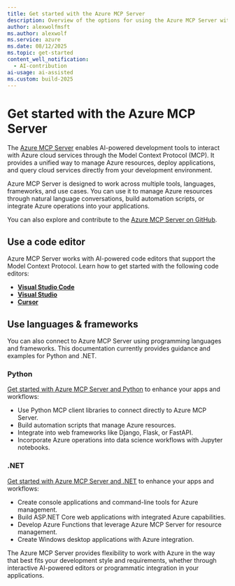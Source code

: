 ```yaml
---
title: Get started with the Azure MCP Server
description: Overview of the options for using the Azure MCP Server with tools and languages
author: alexwolfmsft
ms.author: alexwolf
ms.service: azure
ms.date: 08/12/2025
ms.topic: get-started
content_well_notification: 
  - AI-contribution
ai-usage: ai-assisted
ms.custom: build-2025
---
```


# Get started with the Azure MCP Server

The [Azure MCP Server](overview.md) enables AI-powered development tools to interact with Azure cloud services through the Model Context Protocol (MCP). It provides a unified way to manage Azure resources, deploy applications, and query cloud services directly from your development environment.

Azure MCP Server is designed to work across multiple tools, languages, frameworks, and use cases. You can use it to manage Azure resources through natural language conversations, build automation scripts, or integrate Azure operations into your applications.

You can also explore and contribute to the [Azure MCP Server on GitHub](https://github.com/microsoft/mcp/tree/main/servers/Azure.Mcp.Server).

## Use a code editor

Azure MCP Server works with AI-powered code editors that support the Model Context Protocol. Learn how to get started with the following code editors:

- [**Visual Studio Code**](get-started/tools/visual-studio-code.md)
- [**Visual Studio**](get-started/tools/visual-studio.md)
- [**Cursor**](get-started/tools/cursor.md)

## Use languages & frameworks

You can also connect to Azure MCP Server using programming languages and frameworks. This documentation currently provides guidance and examples for Python and .NET.

### Python

[Get started with Azure MCP Server and Python](get-started/languages/python.md) to enhance your apps and workflows:

- Use Python MCP client libraries to connect directly to Azure MCP Server.
- Build automation scripts that manage Azure resources.
- Integrate into web frameworks like Django, Flask, or FastAPI.
- Incorporate Azure operations into data science workflows with Jupyter notebooks.

### .NET

[Get started with Azure MCP Server and .NET](get-started/languages/dotnet.md) to enhance your apps and workflows:

- Create console applications and command-line tools for Azure management.
- Build ASP.NET Core web applications with integrated Azure capabilities.
- Develop Azure Functions that leverage Azure MCP Server for resource management.
- Create Windows desktop applications with Azure integration.

The Azure MCP Server provides flexibility to work with Azure in the way that best fits your development style and requirements, whether through interactive AI-powered editors or programmatic integration in your applications.
